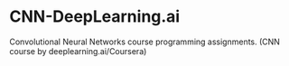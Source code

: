 # CNN-DeepLearning.ai
Convolutional Neural Networks course programming assignments. (CNN course by deeplearning.ai/Coursera)
